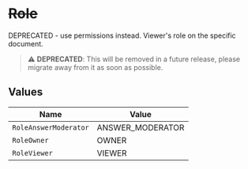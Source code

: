 # ~~Role~~

DEPRECATED - use permissions instead. Viewer's role on the specific document.

> :warning: **DEPRECATED**: This will be removed in a future release, please migrate away from it as soon as possible.


## Values

| Name                  | Value                 |
| --------------------- | --------------------- |
| `RoleAnswerModerator` | ANSWER_MODERATOR      |
| `RoleOwner`           | OWNER                 |
| `RoleViewer`          | VIEWER                |